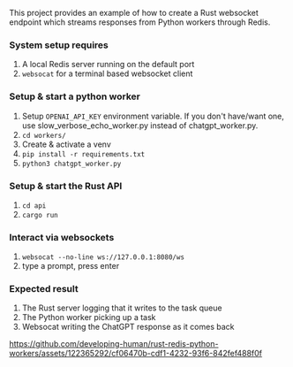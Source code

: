This project provides an example of how to create a Rust websocket endpoint 
which streams responses from Python workers through Redis.

### System setup requires
1. A local Redis server running on the default port
2. `websocat` for a terminal based websocket client

### Setup & start a python worker
1. Setup `OPENAI_API_KEY` environment variable.  If you don't have/want one, use slow_verbose_echo_worker.py instead of chatgpt_worker.py.
2. `cd workers/`
3. Create & activate a venv
4. `pip install -r requirements.txt`
5. `python3 chatgpt_worker.py`

### Setup & start the Rust API
1. `cd api`
2. `cargo run`

### Interact via websockets
1. `websocat --no-line ws://127.0.0.1:8080/ws`
2. type a prompt, press enter

### Expected result
1. The Rust server logging that it writes to the task queue
2. The Python worker picking up a task
3. Websocat writing the ChatGPT response as it comes back

https://github.com/developing-human/rust-redis-python-workers/assets/122365292/cf06470b-cdf1-4232-93f6-842fef488f0f

